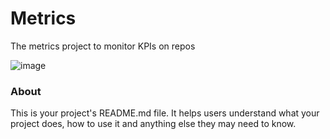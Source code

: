 Metrics
=======

The metrics project to monitor KPIs on repos

![image](https://user-images.githubusercontent.com/55884852/101205625-e3ef1900-363b-11eb-9adf-125910ee1263.png)

### About

This is your project's README.md file. It helps users understand what your
project does, how to use it and anything else they may need to know.
